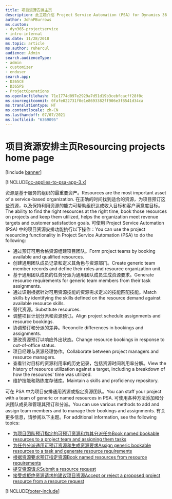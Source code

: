 ```yaml
---
title: 项目资源安排主页
description: 此主题介绍 Project Service Automation (PSA) for Dynamics 365 中的资源管理功能。
author: JohnPBurrows
ms.custom:
- dyn365-projectservice
- intro-internal
ms.date: 11/28/2018
ms.topic: article
ms.author: ruhercul
audience: Admin
search.audienceType:
- admin
- customizer
- enduser
search.app:
- D365CE
- D365PS
- ProjectOperations
ms.openlocfilehash: 71e1774d097e2929a7d51d19b3cebfcacff28f0c
ms.sourcegitcommit: 0fafe022731f0e1e8693382ff906e3f8541d34ca
ms.translationtype: HT
ms.contentlocale: zh-CN
ms.lasthandoff: 07/07/2021
ms.locfileid: "6369095"
---
```

# <a name="resourcing-projects-home-page"></a><span data-ttu-id="e5fe2-103">项目资源安排主页</span><span class="sxs-lookup"><span data-stu-id="e5fe2-103">Resourcing projects home page</span></span>

[!include [banner](../includes/psa-now-project-operations.md)]

[!INCLUDE[cc-applies-to-psa-app-3.x](../includes/cc-applies-to-psa-app-3x.md)]

<span data-ttu-id="e5fe2-104">资源是基于服务的组织的最重要资产。</span><span class="sxs-lookup"><span data-stu-id="e5fe2-104">Resources are the most important asset of a service-based organization.</span></span> <span data-ttu-id="e5fe2-105">在正确的时间找到适合的资源，为项目预订这些资源，以及保持利用资源的能力可帮助组织达成收入目标和客户满意度目标。</span><span class="sxs-lookup"><span data-stu-id="e5fe2-105">The ability to find the right resources at the right time, book those resources on projects and keep them utilized, helps the organization meet revenue targets and customer satisfaction goals.</span></span> <span data-ttu-id="e5fe2-106">可使用 Project Service Automation (PSA) 中的项目资源安排功能执行以下操作：</span><span class="sxs-lookup"><span data-stu-id="e5fe2-106">You can use the project resourcing functionality in Project Service Automation (PSA) to do the following:</span></span>

- <span data-ttu-id="e5fe2-107">通过预订可用合格资源组建项目团队。</span><span class="sxs-lookup"><span data-stu-id="e5fe2-107">Form project teams by booking available and qualified resources.</span></span>
- <span data-ttu-id="e5fe2-108">创建通用团队成员记录和定义其角色与资源部门。</span><span class="sxs-lookup"><span data-stu-id="e5fe2-108">Create generic team member records and define their roles and resource organization unit.</span></span>
- <span data-ttu-id="e5fe2-109">基于通用团队成员的任务分派为通用团队成员生成资源要求。</span><span class="sxs-lookup"><span data-stu-id="e5fe2-109">Generate resource requirements for generic team members from their task assignments.</span></span>
- <span data-ttu-id="e5fe2-110">通过识别根据针对可用资源技能的资源需求定义的技能匹配技能。</span><span class="sxs-lookup"><span data-stu-id="e5fe2-110">Match skills by identifying the skills defined on the resource demand against available resource skills.</span></span>
- <span data-ttu-id="e5fe2-111">替代资源。</span><span class="sxs-lookup"><span data-stu-id="e5fe2-111">Substitute resources.</span></span>
- <span data-ttu-id="e5fe2-112">调整项目计划分派和资源预订。</span><span class="sxs-lookup"><span data-stu-id="e5fe2-112">Align project schedule assignments and resource bookings.</span></span>
- <span data-ttu-id="e5fe2-113">协调预订和分派的差异。</span><span class="sxs-lookup"><span data-stu-id="e5fe2-113">Reconcile differences in bookings and assignments.</span></span>
- <span data-ttu-id="e5fe2-114">更改资源预订以响应外出状态。</span><span class="sxs-lookup"><span data-stu-id="e5fe2-114">Change resource bookings in response to out-of-office status.</span></span>
- <span data-ttu-id="e5fe2-115">项目经理与资源经理协作。</span><span class="sxs-lookup"><span data-stu-id="e5fe2-115">Collaborate between project managers and resource managers.</span></span>
- <span data-ttu-id="e5fe2-116">查看针对目标的资源利用率的历史记录，包括资源时间利用率分解。</span><span class="sxs-lookup"><span data-stu-id="e5fe2-116">View the history of resource utilization against a target, including a breakdown of how the resources' time was utilized.</span></span>
- <span data-ttu-id="e5fe2-117">维护技能和熟练度存储库。</span><span class="sxs-lookup"><span data-stu-id="e5fe2-117">Maintain a skills and proficiency repository.</span></span>


<span data-ttu-id="e5fe2-118">可在 PSA 中为项目安排通用资源或指定资源团队。</span><span class="sxs-lookup"><span data-stu-id="e5fe2-118">You can staff your project with a team of generic or named resources in PSA.</span></span> <span data-ttu-id="e5fe2-119">可使用各种方法添加和分派团队成员和管理其预订和分派。</span><span class="sxs-lookup"><span data-stu-id="e5fe2-119">You can use various methods to add and assign team members and to manage their bookings and assignments.</span></span> <span data-ttu-id="e5fe2-120">有关更多信息，请参阅以下主题。</span><span class="sxs-lookup"><span data-stu-id="e5fe2-120">For additional information, see the following topics:</span></span>

- [<span data-ttu-id="e5fe2-121">为项目团队预订指定的可预订资源和为其分派任务</span><span class="sxs-lookup"><span data-stu-id="e5fe2-121">Book named bookable resources to a project team and assigning them tasks</span></span>](assign-named-bookable-resource.md)
- [<span data-ttu-id="e5fe2-122">为任务分派通用可预订资源和生成资源要求</span><span class="sxs-lookup"><span data-stu-id="e5fe2-122">Assign generic bookable resources to a task and generate resource requirements</span></span>](assign-generic-bookable-resource.md)
- [<span data-ttu-id="e5fe2-123">根据资源要求预订指定资源</span><span class="sxs-lookup"><span data-stu-id="e5fe2-123">Book named resources from resource requirements</span></span>](book-named-resource.md)
- [<span data-ttu-id="e5fe2-124">提交资源请求</span><span class="sxs-lookup"><span data-stu-id="e5fe2-124">Submit a resource request</span></span>](submit-resource-request.md)
- [<span data-ttu-id="e5fe2-125">接受或拒绝资源请求的建议项目资源</span><span class="sxs-lookup"><span data-stu-id="e5fe2-125">Accept or reject a proposed project resource from a resource request</span></span>](accept-reject-proposed-resource.md)


[!INCLUDE[footer-include](../includes/footer-banner.md)]